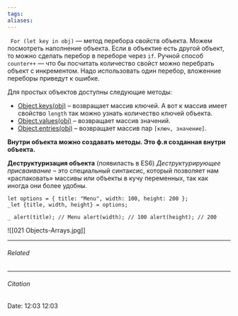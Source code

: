 ```yaml
---
tags: 
aliases: 
---
```

` For (let key in obj)` — метод перебора свойств объекта. Можем посмотреть наполнение объекта. Если в объектие есть другой объект, то можно сделать перебор в переборе через `if`. 
Ручной способ `counter++` — что бы посчитать количество свойст можно перебрать объект с инкрементом. Надо использовать один перебор, вложенние переборы приведут к ошибке.

Для простых объектов доступны следующие методы:
-   [Object.keys(obj)](https://developer.mozilla.org/ru/docs/Web/JavaScript/Reference/Global_Objects/Object/keys) – возвращает массив ключей. А вот к массив имеет свойство `length` так можно узнать количество ключей объекта.
-   [Object.values(obj)](https://developer.mozilla.org/ru/docs/Web/JavaScript/Reference/Global_Objects/Object/values) – возвращает массив значений.
-   [Object.entries(obj)](https://developer.mozilla.org/ru/docs/Web/JavaScript/Reference/Global_Objects/Object/entries) – возвращает массив пар `[ключ, значение]`.

 **Внутри объекта можно создавать методы. Это ф.я созданная внутри объекта.**
 
**Деструктуризация объекта** (появиласть в ES6)
_Деструктурирующее присваивание_ – это специальный синтаксис, который позволяет нам «распаковать» массивы или объекты в кучу переменных, так как иногда они более удобны.
```
let options = { title: "Menu", width: 100, height: 200 };
_let {title, width, height} = options;

_ alert(title); // Menu alert(width); // 100 alert(height); // 200

```

![[021 Objects-Arrays.jpg]]

---
###### Related 
---
###### Citation
Date: 12:03 12:03
